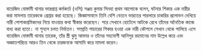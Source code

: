 বায়েজিদ বোস্তামী থানার ভারপ্রাপ্ত কর্মকর্তা (ওসি) সঞ্জয় কুমার সিনহা প্রথম আলোকে বলেন, ঘটনার শিকার এক নারীর করা মামলায় তারেককে গ্রেপ্তার করা হয়েছে। জিজ্ঞাসাবাদে তিনি বেশি বেতনে ভারতের পারলারে চাকরির প্রলোভন দেখিয়ে নারী পোশাকশ্রমিকদের নিয়ে যাওয়ার কথা স্বীকার করেছেন। পরে সেখানে হোটেলে আটকে রেখে তাঁদের অনৈতিক কাজে বাধ্য করা হতো। না শুনলে চলত নির্যাতন। সম্প্রতি পাচারের শিকার হওয়া এক নারী কৌশলে সেখান থেকে পালিয়ে এসে বায়েজিদ বোস্তামী থানায় তারেক, তাঁর স্ত্রী ঝুমু আক্তার ও তাঁদের সহযোগী আনিসুর রহমানের নাম উল্লেখ করে এবং অজ্ঞাতপরিচয় আরও তিন থেকে চারজনকে আসামি করে মামলা করেন।
